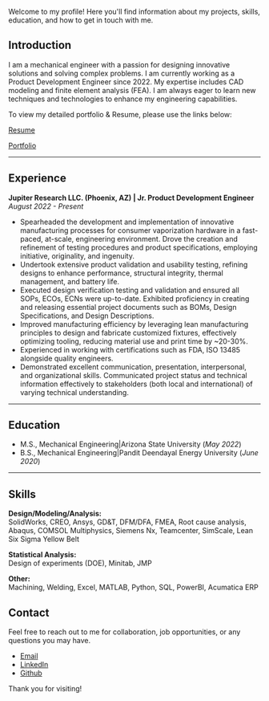 Welcome to my profile! Here you'll find information about my projects, skills, education, and how to get in touch with me.

## Introduction

I am a mechanical engineer with a passion for designing innovative solutions and solving complex problems. I am currently working as a Product Development Engineer since 2022. My expertise includes CAD modeling and finite element analysis (FEA). I am always eager to learn new techniques and technologies to enhance my engineering capabilities.

To view my detailed portfolio & Resume, please use the links below:

[Resume](./Resume.pdf)

[Portfolio](./Portfolio.pdf)

---

## Experience

**Jupiter Research LLC. (Phoenix, AZ) | Jr. Product Development Engineer**
*August 2022 - Present*

- Spearheaded the development and implementation of innovative manufacturing processes for consumer vaporization hardware in a fast-paced, at-scale, engineering environment. Drove the creation and refinement of testing procedures and product specifications, employing initiative, originality, and ingenuity.
- Undertook extensive product validation and usability testing, refining designs to enhance performance, structural integrity, thermal management, and battery life.
- Executed design verification testing and validation and ensured all SOPs, ECOs, ECNs were up-to-date. Exhibited proficiency in creating and releasing essential project documents such as BOMs, Design Specifications, and Design Descriptions.
- Improved manufacturing efficiency by leveraging lean manufacturing principles to design and fabricate customized fixtures, effectively optimizing tooling, reducing material use and print time by ~20-30%.
- Experienced in working with certifications such as FDA, ISO 13485 alongside quality engineers.
- Demonstrated excellent communication, presentation, interpersonal, and organizational skills. Communicated project status and technical information effectively to stakeholders (both local and international) of varying technical understanding.

---

## Education

- M.S., Mechanical Engineering|Arizona State University (_May 2022_)	 			        		
- B.S., Mechanical Engineering|Pandit Deendayal Energy University (_June 2020_)

---

## Skills

**Design/Modeling/Analysis:**  
SolidWorks, CREO, Ansys, GD&T, DFM/DFA, FMEA, Root cause analysis, Abaqus, COMSOL Multiphysics, Siemens Nx, Teamcenter, SimScale, Lean Six Sigma Yellow Belt

**Statistical Analysis:**  
Design of experiments (DOE), Minitab, JMP

**Other:**  
Machining, Welding, Excel, MATLAB, Python, SQL, PowerBI, Acumatica ERP


## Contact

Feel free to reach out to me for collaboration, job opportunities, or any questions you may have.

- [Email](joshi.nikhil15@outlook.com)
- [LinkedIn](https://www.linkedin.com/in/joshinikhil15)
- [Github](https://github.com/njoshi-23)

Thank you for visiting!
